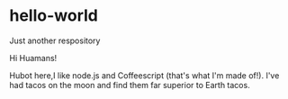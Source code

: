 # hello-world
Just another respository

Hi Huamans!

Hubot here,I like node.js and Coffeescript (that's what I'm made of!).
I've had tacos on the moon and find them far superior to Earth tacos.
